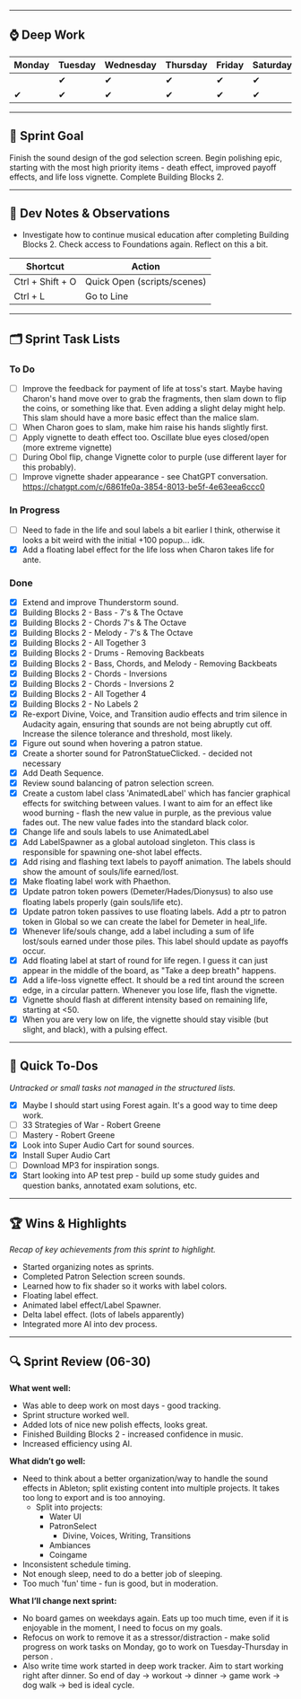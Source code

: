 
---
## ⌚ Deep Work
| Monday | Tuesday | Wednesday | Thursday | Friday | Saturday | Sunday |
| ------ | ------- | --------- | -------- | ------ | -------- | ------ |
|        | ✔       | ✔         | ✔<br>    | ✔<br>  | ✔<br>    | ✔<br>  |
| ✔<br>  | ✔<br>   | ✔<br>     | ✔<br>    | ✔<br>  | ✔        |        |

---
## 🎯 Sprint Goal  
Finish the sound design of the god selection screen. Begin polishing epic, starting with the most high priority items - death effect, improved payoff effects, and life loss vignette. Complete Building Blocks 2.

---
## 🧠 Dev Notes & Observations  
- Investigate how to continue musical education after completing Building Blocks 2. Check access to Foundations again. Reflect on this a bit.

| Shortcut           | Action                                        |
|--------------------|------------------------------------------------|
| Ctrl + Shift + O   | Quick Open (scripts/scenes)                    |
| Ctrl + L           | Go to Line                                     |

---
## 🗂️ Sprint Task Lists
### To Do  
- [ ] Improve the feedback for payment of life at toss's start. Maybe having Charon's hand move over to grab the fragments, then slam down to flip the coins, or something like that. Even adding a slight delay might help. This slam should have a more basic effect than the malice slam. 
- [ ] When Charon goes to slam, make him raise his hands slightly first. 
- [ ] Apply vignette to death effect too. Oscillate blue eyes closed/open (more extreme vignette)
- [ ] During Obol flip, change Vignette color to purple (use different layer for this probably).
- [ ] Improve vignette shader appearance - see ChatGPT conversation. https://chatgpt.com/c/6861fe0a-3854-8013-be5f-4e63eea6ccc0
### In Progress  
- [ ] Need to fade in the life and soul labels a bit earlier I think, otherwise it looks a bit weird with the initial +100 popup... idk.
- [x] Add a floating label effect for the life loss when Charon takes life for ante.
### Done  
- [x] Extend and improve Thunderstorm sound.
- [x] Building Blocks 2 - Bass - 7's & The Octave 
- [x] Building Blocks 2 - Chords 7's & The Octave
- [x] Building Blocks 2 - Melody - 7's & The Octave
- [x] Building Blocks 2 - All Together 3
- [x] Building Blocks 2 - Drums - Removing Backbeats
- [x] Building Blocks 2 - Bass, Chords, and Melody - Removing Backbeats
- [x] Building Blocks 2 - Chords - Inversions
- [x] Building Blocks 2 - Chords - Inversions 2
- [x] Building Blocks 2 - All Together 4
- [x] Building Blocks 2 - No Labels 2
- [x] Re-export Divine, Voice, and Transition audio effects and trim silence in Audacity again, ensuring that sounds are not being abruptly cut off. Increase the silence tolerance and threshold, most likely.
- [x] Figure out sound when hovering a patron statue.
- [x] Create a shorter sound for PatronStatueClicked. - decided not necessary
- [x] Add Death Sequence.
- [x] Review sound balancing of patron selection screen.
- [x] Create a custom label class 'AnimatedLabel' which has fancier graphical effects for switching between values. I want to aim for an effect like wood burning - flash the new value in purple, as the previous value fades out. The new value fades into the standard black color.
- [x] Change life and souls labels to use AnimatedLabel
- [x] Add LabelSpawner as a global autoload singleton. This class is responsible for spawning one-shot label effects. 
- [x] Add rising and flashing text labels to payoff animation. The labels should show the amount of souls/life earned/lost.
- [x] Make floating label work with Phaethon.
- [x] Update patron token powers (Demeter/Hades/Dionysus) to also use floating labels properly (gain souls/life etc).
- [x] Update patron token passives to use floating labels. Add a ptr to patron token in Global so we can create the label for Demeter in heal_life. 
- [x] Whenever life/souls change, add a label including a sum of life lost/souls earned under those piles. This label should update as payoffs occur.
- [x] Add floating label at start of round for life regen. I guess it can just appear in the middle of the board, as "Take a deep breath" happens.
- [x] Add a life-loss vignette effect. It should be a red tint around the screen edge, in a circular pattern. Whenever you lose life, flash the vignette.
- [x] Vignette should flash at different intensity based on remaining life, starting at <50. 
- [x] When you are very low on life, the vignette should stay visible (but slight, and black), with a pulsing effect. 

---
## 📝 Quick To-Dos  
_Untracked or small tasks not managed in the structured lists._
- [x] Maybe I should start using Forest again. It's a good way to time deep work.
- [ ] 33 Strategies of War - Robert Greene
- [ ] Mastery - Robert Greene
- [x] Look into Super Audio Cart for sound sources. 
- [x] Install Super Audio Cart
- [ ] Download MP3 for inspiration songs.
- [x] Start looking into AP test prep - build up some study guides and question banks, annotated exam solutions, etc.

---
## 🏆 Wins & Highlights
_Recap of key achievements from this sprint to highlight._
- Started organizing notes as sprints.
- Completed Patron Selection screen sounds.
- Learned how to fix shader so it works with label colors.
- Floating label effect.
- Animated label effect/Label Spawner.
- Delta label effect. (lots of labels apparently)
- Integrated more AI into dev process.

---
## 🔍 Sprint Review (06-30)  
**What went well:**  
- Was able to deep work on most days - good tracking.
- Sprint structure worked well.
- Added lots of nice new polish effects, looks great. 
- Finished Building Blocks 2 - increased confidence in music.
- Increased efficiency using AI. 

**What didn’t go well:**  
-  Need to think about a better organization/way to handle the sound effects in Ableton; split existing content into multiple projects. It takes too long to export and is too annoying.
	- Split into projects:
		- Water UI
		- PatronSelect
			- Divine, Voices, Writing, Transitions
		- Ambiances
		- Coingame
- Inconsistent schedule timing.
- Not enough sleep, need to do a better job of sleeping.
- Too much 'fun' time - fun is good, but in moderation. 

**What I’ll change next sprint:**  
- No board games on weekdays again. Eats up too much time, even if it is enjoyable in the moment, I need to focus on my goals.
- Refocus on work to remove it as a stressor/distraction - make solid progress on work tasks on Monday, go to work on Tuesday-Thursday in person .
- Also write time work started in deep work tracker. Aim to start working right after dinner. So end of day -> workout -> dinner -> game work -> dog walk -> bed is ideal cycle.

